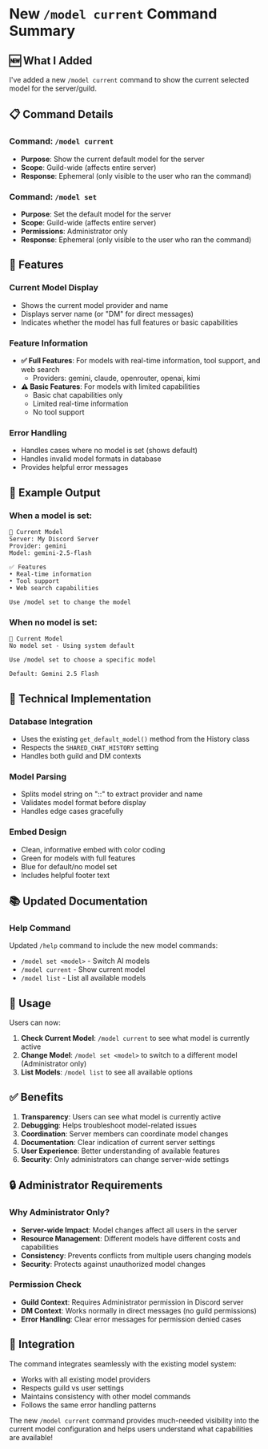 # New `/model current` Command Summary

## 🆕 **What I Added**

I've added a new `/model current` command to show the current selected model for the server/guild.

## 📋 **Command Details**

### **Command**: `/model current`

- **Purpose**: Show the current default model for the server
- **Scope**: Guild-wide (affects entire server)
- **Response**: Ephemeral (only visible to the user who ran the command)

### **Command**: `/model set`

- **Purpose**: Set the default model for the server
- **Scope**: Guild-wide (affects entire server)
- **Permissions**: Administrator only
- **Response**: Ephemeral (only visible to the user who ran the command)

## 🎯 **Features**

### **Current Model Display**

- Shows the current model provider and name
- Displays server name (or "DM" for direct messages)
- Indicates whether the model has full features or basic capabilities

### **Feature Information**

- **✅ Full Features**: For models with real-time information, tool support, and web search
  - Providers: gemini, claude, openrouter, openai, kimi
- **⚠️ Basic Features**: For models with limited capabilities
  - Basic chat capabilities only
  - Limited real-time information
  - No tool support

### **Error Handling**

- Handles cases where no model is set (shows default)
- Handles invalid model formats in database
- Provides helpful error messages

## 📱 **Example Output**

### **When a model is set:**

```
🤖 Current Model
Server: My Discord Server
Provider: gemini
Model: gemini-2.5-flash

✅ Features
• Real-time information
• Tool support
• Web search capabilities

Use /model set to change the model
```

### **When no model is set:**

```
🤖 Current Model
No model set - Using system default

Use /model set to choose a specific model

Default: Gemini 2.5 Flash
```

## 🔧 **Technical Implementation**

### **Database Integration**

- Uses the existing `get_default_model()` method from the History class
- Respects the `SHARED_CHAT_HISTORY` setting
- Handles both guild and DM contexts

### **Model Parsing**

- Splits model string on "::" to extract provider and name
- Validates model format before display
- Handles edge cases gracefully

### **Embed Design**

- Clean, informative embed with color coding
- Green for models with full features
- Blue for default/no model set
- Includes helpful footer text

## 📚 **Updated Documentation**

### **Help Command**

Updated `/help` command to include the new model commands:

- `/model set <model>` - Switch AI models
- `/model current` - Show current model
- `/model list` - List all available models

## 🚀 **Usage**

Users can now:

1. **Check Current Model**: `/model current` to see what model is currently active
2. **Change Model**: `/model set <model>` to switch to a different model (Administrator only)
3. **List Models**: `/model list` to see all available options

## ✅ **Benefits**

1. **Transparency**: Users can see what model is currently active
2. **Debugging**: Helps troubleshoot model-related issues
3. **Coordination**: Server members can coordinate model changes
4. **Documentation**: Clear indication of current server settings
5. **User Experience**: Better understanding of available features
6. **Security**: Only administrators can change server-wide settings

## 🔒 **Administrator Requirements**

### **Why Administrator Only?**

- **Server-wide Impact**: Model changes affect all users in the server
- **Resource Management**: Different models have different costs and capabilities
- **Consistency**: Prevents conflicts from multiple users changing models
- **Security**: Protects against unauthorized model changes

### **Permission Check**

- **Guild Context**: Requires Administrator permission in Discord server
- **DM Context**: Works normally in direct messages (no guild permissions)
- **Error Handling**: Clear error messages for permission denied cases

## 🔄 **Integration**

The command integrates seamlessly with the existing model system:

- Works with all existing model providers
- Respects guild vs user settings
- Maintains consistency with other model commands
- Follows the same error handling patterns

The new `/model current` command provides much-needed visibility into the current model configuration and helps users understand what capabilities are available!
